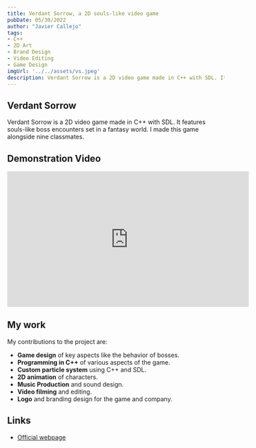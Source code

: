 ```yaml
---
title: Verdant Sorrow, a 2D souls-like video game
pubDate: 05/30/2022
author: "Javier Callejo"
tags:
- C++
- 2D Art
- Brand Design
- Video Editing
- Game Design
imgUrl: '../../assets/vs.jpeg'
description: Verdant Sorrow is a 2D video game made in C++ with SDL. It features souls-like boss encounters set in a fantasy world.
---
```


## Verdant Sorrow

Verdant Sorrow is a 2D video game made in C++ with SDL. It features souls-like boss encounters set in a fantasy world. I made this game alongside nine classmates.

## Demonstration Video

<iframe width="560" height="315" src="https://www.youtube.com/embed/wy2dkw1P5j0?si=dFIZooE-7Dv9K4ZF" title="YouTube video player" frameborder="0" allow="accelerometer; autoplay; clipboard-write; encrypted-media; gyroscope; picture-in-picture; web-share" referrerpolicy="strict-origin-when-cross-origin" allowfullscreen></iframe>

## My work

My contributions to the project are:
- **Game design** of key aspects like the behavior of bosses.
- **Programming in C++** of various aspects of the game.
- **Custom particle system** using C++ and SDL.
- **2D animation** of characters.
- **Music Production** and sound design.
- **Video filming** and editing.
- **Logo** and branding design for the game and company.

## Links

- [Official webpage](https://xuppap-inc.github.io/VerdantSorrow/)
